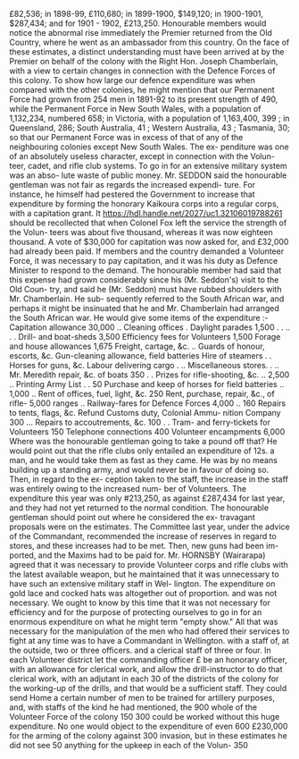 £82,536; in 1898-99, £110,680; in 1899-1900, $149,120; in 1900-1901, $287,434; and for 1901 - 1902, £213,250. Honourable members would notice the abnormal rise immediately the Premier returned from the Old Country, where he went as an ambassador from this country. On the face of these estimates, a distinct understanding must have been arrived at by the Premier on behalf of the colony with the Right Hon. Joseph Chamberlain, with a view to certain changes in connection with the Defence Forces of this colony. To show how large our defence expenditure was when compared with the other colonies, he might mention that our Permanent Force had grown from 254 men in 1891-92 to its present strength of 490, while the Permanent Force in New South Wales, with a population of 1,132,234, numbered 658; in Victoria, with a population of 1,163,400, 399 ; in Queensland, 286; South Australia, 41 ; Western Australia, 43 ; Tasmania, 30; so that our Permanent Force was in excess of that of any of the neighbouring colonies except New South Wales. The ex- penditure was one of an absolutely useless character, except in connection with the Volun- teer, cadet, and rifle club systems. To go in for an extensive military system was an abso- lute waste of public money. Mr. SEDDON said the honourable gentleman was not fair as regards the increased expendi- ture. For instance, he himself had pestered the Government to increase that expenditure by forming the honorary Kaikoura corps into a regular corps, with a capitation grant. It https://hdl.handle.net/2027/uc1.32106019788261 should be recollected that when Colonel Fox left the service the strength of the Volun- teers was about five thousand, whereas it was now eighteen thousand. A vote of $30,000 for capitation was now asked for, and £32,000 had already been paid. If members and the country demanded a Volunteer Force, it was necessary to pay capitation, and it was his duty as Defence Minister to respond to the demand. The honourable member had said that this expense had grown considerably since his (Mr. Seddon's) visit to the Old Coun- try, and said he (Mr. Seddon) must have rubbed shoulders with Mr. Chamberlain. He sub- sequently referred to the South African war, and perhaps it might be insinuated that he and Mr. Chamberlain had arranged the South African war. He would give some items of the expenditure :- Capitation allowance 30,000 .. Cleaning offices . Daylight parades 1,500 . . .. . . Drill- and boat-sheds 3,500 Efficiency fees for Volunteers 1,500 Forage and house allowances 1,675 Freight, cartage, &c. .. Guards of honour, escorts, &c. Gun-cleaning allowance, field batteries Hire of steamers . . Horses for guns, &c. Labour delivering cargo . .. Miscellaneous stores. . .. Mr. Meredith repair, &c. of boats 350 . . Prizes for rifle-shooting, &c. .. 2,500 .. Printing Army List . . 50 Purchase and keep of horses for field batteries .. 1,000 .. Rent of offices, fuel, light, &c. 250 Rent, purchase, repair, &c., of rifle- 5,000 ranges .. Railway-fares for Defence Forces 4,000 .. 160 Repairs to tents, flags, &c. Refund Customs duty, Colonial Ammu- nition Company 300 ... Repairs to accoutrements, &c. 100 . . Tram- and ferry-tickets for Volunteers 150 Telephone connections 400 Volunteer encampments 6,000 Where was the honourable gentleman going to take a pound off that? He would point out that the rifle clubs only entailed an expenditure of 12s. a man, and he would take them as fast as they came. He was by no means building up a standing army, and would never be in favour of doing so. Then, in regard to the ex- ception taken to the staff, the increase in the staff was entirely owing to the increased num- ber of Volunteers. The expenditure this year was only #213,250, as against £287,434 for last year, and they had not yet returned to the normal condition. The honourable gentleman should point out where he considered the ex- travagant proposals were on the estimates. The Committee last year, under the advice of the Commandant, recommended the increase of reserves in regard to stores, and these increases had to be met. Then, new guns had been im- ported, and the Maxims had to be paid for. Mr. HORNSBY (Wairarapa) agreed that it was necessary to provide Volunteer corps and rifle clubs with the latest available weapon, but he maintained that it was unnecessary to have such an extensive military staff in Wel- lington. The expenditure on gold lace and cocked hats was altogether out of proportion. and was not necessary. We ought to know by this time that it was not necessary for efficiency and for the purpose of protecting ourselves to go in for an enormous expenditure on what he might term "empty show." All that was necessary for the manipulation of the men who had offered their services to fight at any time was to have a Commandant in Wellington. with a staff of, at the outside, two or three officers. and a clerical staff of three or four. In each Volunteer district let the commanding officer £ be an honorary officer, with an allowance for clerical work, and allow the drill-instructor to do that clerical work, with an adjutant in each 30 of the districts of the colony for the working-up of the drills, and that would be a sufficient staff. They could send Home a certain number of men to be trained for artillery purposes, and, with staffs of the kind he had mentioned, the 900 whole of the Volunteer Force of the colony 150 300 could be worked without this huge expenditure. No one would object to the expenditure of even 600 £230,000 for the arming of the colony against 300 invasion, but in these estimates he did not see 50 anything for the upkeep in each of the Volun- 350 